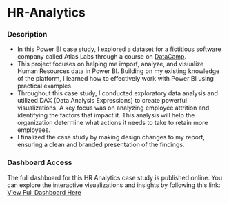 # HR-Analytics
### Description
- In this Power BI case study, I explored a dataset for a fictitious software company called Atlas Labs through a course on [DataCamp](https://app.datacamp.com/learn/courses/case-study-hr-analytics-in-power-bi).
- This project focuses on helping me import, analyze, and visualize Human Resources data in Power BI. Building on my existing knowledge of the platform, I learned how to effectively work with Power BI using practical examples.
- Throughout this case study, I conducted exploratory data analysis and utilized DAX (Data Analysis Expressions) to create powerful visualizations. A key focus was on analyzing employee attrition and identifying the factors that impact it. This analysis will help the organization determine what actions it needs to take to retain more employees.
- I finalized the case study by making design changes to my report, ensuring a clean and branded presentation of the findings.
### Dashboard Access
The full dashboard for this HR Analytics case study is published online. You can explore the interactive visualizations and insights by following this link: [View Full Dashboard Here](https://app.powerbi.com/view?r=eyJrIjoiNzJjZjA5MmYtOTkwNi00NzcxLWEzMTItNWZlN2JjNDljNDY5IiwidCI6ImJmZmI5NzQ4LTRhNTEtNDRjOC05MjBmLTkzOGFjNDc5NzFlNSJ9)
